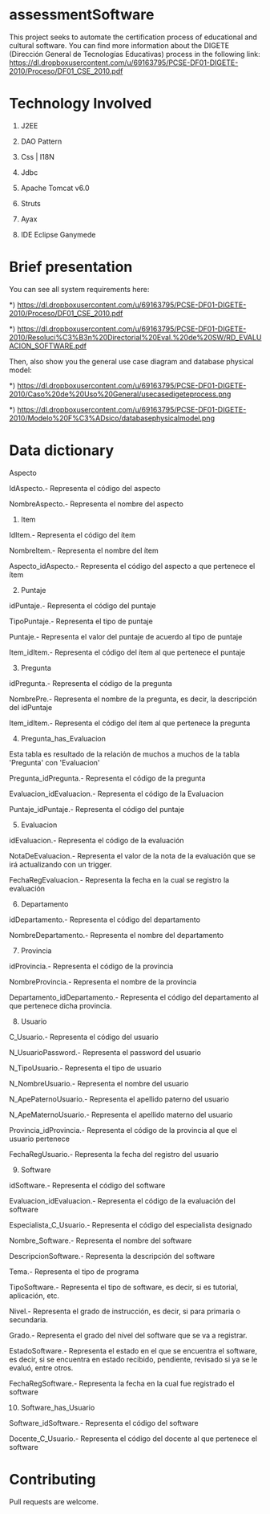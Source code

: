 assessmentSoftware
=============================

This project seeks to automate the certification process of educational and cultural software. You can find more information about the DIGETE (Dirección General de Tecnologías Educativas) process in the following link: https://dl.dropboxusercontent.com/u/69163795/PCSE-DF01-DIGETE-2010/Proceso/DF01_CSE_2010.pdf


Technology Involved
=============================

1) J2EE

2) DAO Pattern

3) Css | I18N

4) Jdbc

5) Apache Tomcat v6.0

6) Struts

7) Ayax

8) IDE Eclipse Ganymede

Brief presentation
=============================

You can see all system requirements here:

*) https://dl.dropboxusercontent.com/u/69163795/PCSE-DF01-DIGETE-2010/Proceso/DF01_CSE_2010.pdf

*) https://dl.dropboxusercontent.com/u/69163795/PCSE-DF01-DIGETE-2010/Resoluci%C3%B3n%20Directorial%20Eval.%20de%20SW/RD_EVALUACION_SOFTWARE.pdf

Then, also show you the general use case diagram and database physical model:

*) https://dl.dropboxusercontent.com/u/69163795/PCSE-DF01-DIGETE-2010/Caso%20de%20Uso%20General/usecasedigeteprocess.png

*) https://dl.dropboxusercontent.com/u/69163795/PCSE-DF01-DIGETE-2010/Modelo%20F%C3%ADsico/databasephysicalmodel.png


Data dictionary
=============================


Aspecto

IdAspecto.- Representa el código del aspecto

NombreAspecto.- Representa el nombre del aspecto



1) Item

IdItem.- Representa el código del ítem

NombreItem.- Representa el nombre del ítem

Aspecto_idAspecto.- Representa el código del aspecto a que pertenece el ítem

2) Puntaje

idPuntaje.- Representa el código del puntaje

TipoPuntaje.- Representa el tipo de puntaje

Puntaje.- Representa el valor del puntaje de acuerdo al tipo de puntaje

Item_idItem.- Representa el código del ítem al que pertenece el puntaje

3) Pregunta

idPregunta.- Representa el código de la pregunta

NombrePre.- Representa el nombre de la pregunta, es decir, la descripción del idPuntaje

Item_idItem.- Representa el código del ítem al que pertenece la pregunta

4) Pregunta_has_Evaluacion

Esta tabla es resultado de la relación de muchos a muchos de la tabla 'Pregunta' con 'Evaluacion'

Pregunta_idPregunta.-  Representa el código de la pregunta 

Evaluacion_idEvaluacion.- Representa el código de la Evaluacion

Puntaje_idPuntaje.- Representa el código del puntaje

5) Evaluacion

idEvaluacion.- Representa el código de la evaluación

NotaDeEvaluacion.- Representa el valor de la nota de la evaluación que se irá actualizando con un trigger.

FechaRegEvaluacion.- Representa la fecha en la cual se registro la evaluación

6) Departamento

idDepartamento.- Representa el código del departamento

NombreDepartamento.- Representa el nombre del departamento

7) Provincia 

idProvincia.- Representa el código de la provincia

NombreProvincia.- Representa el nombre de la provincia

Departamento_idDepartamento.- Representa el código del departamento al que pertenece dicha provincia.

8) Usuario

C_Usuario.- Representa el código del usuario

N_UsuarioPassword.- Representa el password del usuario

N_TipoUsuario.- Representa el tipo de usuario

N_NombreUsuario.- Representa el nombre del usuario

N_ApePaternoUsuario.- Representa el apellido paterno del usuario

N_ApeMaternoUsuario.- Representa el apellido materno del usuario

Provincia_idProvincia.- Representa el código de la provincia al que el usuario pertenece

FechaRegUsuario.- Representa la fecha del registro del usuario

9) Software

idSoftware.- Representa el código del software

Evaluacion_idEvaluacion.- Representa el código de la evaluación del software

Especialista_C_Usuario.- Representa el código del especialista designado

Nombre_Software.- Representa el nombre del  software

DescripcionSoftware.- Representa la descripción del software

Tema.- Representa el tipo de programa

TipoSoftware.- Representa el tipo de software, es decir, si es tutorial, aplicación, etc.

Nivel.- Representa el grado de instrucción, es decir, si para primaria o secundaria.

Grado.- Representa el grado del nivel del software que se va a registrar.

EstadoSoftware.- Representa el estado en el que se encuentra el software, es decir, si se encuentra en estado recibido, 
pendiente, revisado si ya se le evaluó, entre otros.

FechaRegSoftware.- Representa la fecha en la cual fue registrado el software

10) Software_has_Usuario

Software_idSoftware.- Representa el código del software

Docente_C_Usuario.- Representa el código del docente al que pertenece el software


Contributing
=============================
Pull requests are welcome.



